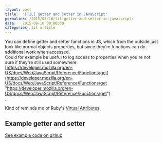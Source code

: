 ```yaml
---
layout: post
title:  '[TIL] getter and setter in JavaScript'
permalink: /2015/08/16/til-getter-and-setter-in-javascript/
date:   2015-08-16 00:00:00
categories: til article
---
```


You can define getter and setter functions in JS, which from the outside just look like normal objects properties, but since they're functions can do additional work when accessed.  
Could for example be useful to log access to properties when you're not sure if they're still used somewhere.  
[https://developer.mozilla.org/en-US/docs/Web/JavaScript/Reference/Functions/get](https://developer.mozilla.org/en-US/docs/Web/JavaScript/Reference/Functions/get "https://developer.mozilla.org/en-US/docs/Web/JavaScript/Reference/Functions/get")  
[ ](https://developer.mozilla.org/en-US/docs/Web/JavaScript/Reference/Functions/get "https://developer.mozilla.org/en-US/docs/Web/JavaScript/Reference/Functions/get")  

Kind of reminds me of Ruby's [Virtual Attributes](http://ruby-doc.com/docs/ProgrammingRuby/html/tut_classes.html#UC "http://ruby-doc.com/docs/ProgrammingRuby/html/tut_classes.html#UC").
## Example getter and setter
[See example code on github](https://gist.github.com/robin-drexler/78e2ce8272fc5485ff66)
